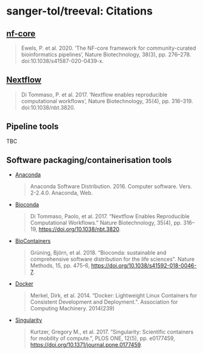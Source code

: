 # sanger-tol/treeval: Citations

## [nf-core](https://pubmed.ncbi.nlm.nih.gov/32055031/)

> Ewels, P. et al. 2020. ‘The NF-core framework for community-curated bioinformatics pipelines’, Nature Biotechnology, 38(3), pp. 276–278. doi:10.1038/s41587-020-0439-x.

## [Nextflow](https://pubmed.ncbi.nlm.nih.gov/28398311/)

> Di Tommaso, P. et al. 2017. ‘Nextflow enables reproducible computational workflows’, Nature Biotechnology, 35(4), pp. 316–319. doi:10.1038/nbt.3820.

## Pipeline tools

TBC

## Software packaging/containerisation tools

- [Anaconda](https://anaconda.com)

  > Anaconda Software Distribution. 2016. Computer software. Vers. 2-2.4.0. Anaconda, Web.

- [Bioconda](https://pubmed.ncbi.nlm.nih.gov/29967506/)

  > Di Tommaso, Paolo, et al. 2017. “Nextflow Enables Reproducible Computational Workflows.” Nature Biotechnology, 35(4), pp. 316–19, https://doi.org/10.1038/nbt.3820.

- [BioContainers](https://pubmed.ncbi.nlm.nih.gov/28379341/)

  > Grüning, Björn, et al. 2018. “Bioconda: sustainable and comprehensive software distribution for the life sciences". Nature Methods, 15, pp. 475-6, https://doi.org/10.1038/s41592-018-0046-7.

- [Docker](https://dl.acm.org/doi/10.5555/2600239.2600241)

  > Merkel, Dirk, et al. 2014. “Docker: Lightweight Linux Containers for Consistent Development and Deployment.". Association for Computing Machinery. 2014(239)

- [Singularity](https://pubmed.ncbi.nlm.nih.gov/28494014/)
  > Kurtzer, Gregory M., et al. 2017. “Singularity: Scientific containers for mobility of compute.", PLOS ONE, 12(5), pp. e0177459, https://doi.org/10.1371/journal.pone.0177459.
